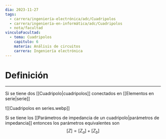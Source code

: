 ```yaml
---
dia: 2023-11-27
tags:
  - carrera/ingeniería-electrónica/adc/Cuadripolos
  - carrera/ingeniería-en-informática/adc/Cuadripolos
  - nota/facultad
vinculoFacultad:
  - tema: Cuadripolos
    capitulo: 6
    materia: Análisis de circuitos
    carrera: Ingeniería electrónica
---
```

# Definición
---
Si se tiene dos [[Cuadripolo|cuadripolos]] conectados en [[Elementos en serie|serie]]

![[Cuadripolos en series.webp]]

Si se tiene los [[Parámetros de impedancia de un cuadripolo|parámetros de impedancia]] entonces los parámetros equivalentes son $$ [Z] = [Z_a] + [Z_b] $$